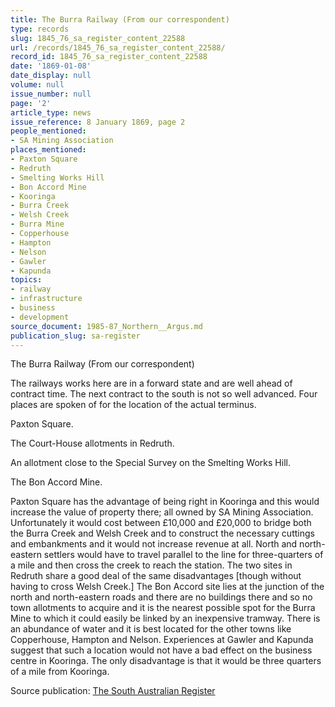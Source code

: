 ```yaml
---
title: The Burra Railway (From our correspondent)
type: records
slug: 1845_76_sa_register_content_22588
url: /records/1845_76_sa_register_content_22588/
record_id: 1845_76_sa_register_content_22588
date: '1869-01-08'
date_display: null
volume: null
issue_number: null
page: '2'
article_type: news
issue_reference: 8 January 1869, page 2
people_mentioned:
- SA Mining Association
places_mentioned:
- Paxton Square
- Redruth
- Smelting Works Hill
- Bon Accord Mine
- Kooringa
- Burra Creek
- Welsh Creek
- Burra Mine
- Copperhouse
- Hampton
- Nelson
- Gawler
- Kapunda
topics:
- railway
- infrastructure
- business
- development
source_document: 1985-87_Northern__Argus.md
publication_slug: sa-register
---
```


The Burra Railway (From our correspondent)

The railways works here are in a forward state and are well ahead of contract time.  The next contract to the south is not so well advanced.  Four places are spoken of for the location of the actual terminus.

Paxton Square.

The Court-House allotments in Redruth.

An allotment close to the Special Survey on the Smelting Works Hill.

The Bon Accord Mine.

Paxton Square has the advantage of being right in Kooringa and this would increase the value of property there; all owned by SA Mining Association.  Unfortunately it would cost between £10,000 and £20,000 to bridge both the Burra Creek and Welsh Creek and to construct the necessary cuttings and embankments and it would not increase revenue at all.  North and north-eastern settlers would have to travel parallel to the line for three-quarters of a mile and then cross the creek to reach the station.  The two sites in Redruth share a good deal of the same disadvantages [though without having to cross Welsh Creek.]  The Bon Accord site lies at the junction of the north and north-eastern roads and there are no buildings there and so no town allotments to acquire and it is the nearest possible spot for the Burra Mine to which it could easily be linked by an inexpensive tramway.  There is an abundance of water and it is best located for the other towns like Copperhouse, Hampton and Nelson.  Experiences at Gawler and Kapunda suggest that such a location would not have a bad effect on the business centre in Kooringa.  The only disadvantage is that it would be three quarters of a mile from Kooringa.

Source publication: [The South Australian Register](/publications/sa-register/)
